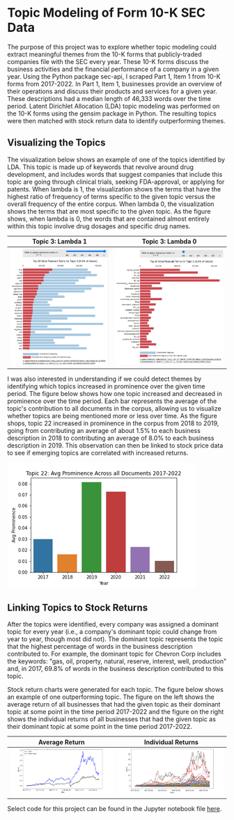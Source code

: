 # Topic Modeling of Form 10-K SEC Data

The purpose of this project was to explore whether topic modeling could extract meaningful themes from the 10-K forms that publicly-traded companies file with the SEC every year. These 10-K forms discuss the business activities and the financial performance of a company in a given year. Using the Python package sec-api, I scraped Part 1, Item 1 from 10-K forms from 2017-2022. In Part 1, Item 1, businesses provide an overview of their operations and discuss their products and services for a given year. These descriptions had a median length of 46,333 words over the time period. Latent Dirichlet Allocation (LDA) topic modeling was performed on the 10-K forms using the gensim package in Python. The resulting topics were then matched with stock return data to identify outperforming themes.


## Visualizing the Topics

The visualization below shows an example of one of the topics identified by LDA. This topic is made up of keywords that revolve around drug development, and includes words that suggest companies that include this topic are going through clinical trials, seeking FDA-approval, or applying for patents. When lambda is 1, the visualization shows the terms that have the highest ratio of frequency of terms specific to the given topic versus the overall frequency of the entire corpus. When lambda 0, the visualization shows the terms that are most specific to the given topic. As the figure shows, when lambda is 0, the words that are contained almost entirely within this topic involve drug dosages and specific drug names. 


Topic 3: Lambda 1          |  Topic 3: Lambda 0
:-------------------------:|:-------------------------:
![](pharma_lambda1.png)  |   ![](pharma_lambda0.png)


I was also interested in understanding if we could detect themes by identifying which topics increased in prominence over the given time period. The figure below shows how one topic increased and decreased in prominence over the time period. Each bar represents the average of the topic's contribution to all documents in the corpus, allowing us to visualize whether topics are being mentioned more or less over time. As the figure shops, topic 22 increased in prominence in the corpus from 2018 to 2019, going from contributing an average of about 1.5% to each business description in 2018 to contributing an average of 8.0% to each business description in 2019. This observation can then be linked to stock price data to see if emerging topics are correlated with increased returns. 

![](prominence.png) 

## Linking Topics to Stock Returns

After the topics were identified, every company was assigned a dominant topic for every year (i.e., a company's dominant topic could change from year to year, though most did not). The dominant topic represents the topic that the highest percentage of words in the business description contributed to. For example, the dominant topic for Chevron Corp includes the keywords: "gas, oil, property, natural, reserve, interest, well, production" and, in 2017, 69.8% of words in the business description contributed to this topic. 

Stock return charts were generated for each topic. The figure below shows an example of one outperforming topic. The figure on the left shows the average return of all businesses that had the given topic as their dominant topic at some point in the time period 2017-2022 and the figure on the right shows the individual returns of all businesses that had the given topic as their dominant topic at some point in the time period 2017-2022. 

Average Return             |  Individual Returns
:-------------------------:|:-------------------------:
![](topic_avg.png)  |   ![](topic_indiv.png)


Select code for this project can be found in the Jupyter notebook file [here](https://github.com/lkreisel/sec_topic_modeling/blob/main/SEC_Topic_Modeling_.ipynb). 
